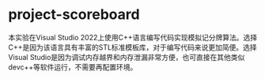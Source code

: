 # project-scoreboard
本实验在Visual Studio 2022上使用C++语言编写代码实现模拟记分牌算法。选择C++是因为该语言具有丰富的STL标准模板库，对于编写代码来说更加简便。选择Visual Studio是因为调试内存越界和内存泄漏非常方便，也可直接在其他类似devc++等软件运行，不需要再配置环境。
